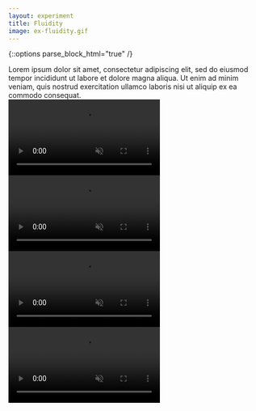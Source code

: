 ```yaml
---
layout: experiment
title: Fluidity
image: ex-fluidity.gif
---
```


{::options parse_block_html="true" /}

<div class="flex-wrapper post m-col">
<div class="flex-column _50 m-margin">
Lorem ipsum dolor sit amet, consectetur adipiscing elit, sed do eiusmod tempor incididunt ut labore et dolore magna aliqua. Ut enim ad minim veniam, quis nostrud exercitation ullamco laboris nisi ut aliquip ex ea commodo consequat.

</div>
<div class="flex-column _50 m-margin">
<video src="/assets/videos/fluidity_1.mp4" autoplay loop muted playsinline></video>
<video src="/assets/videos/fluidity_2.mp4" autoplay loop muted playsinline></video>
<video src="/assets/videos/fluidity_3.mp4" autoplay loop muted playsinline></video>
<video src="/assets/videos/fluidity_4.mp4" autoplay loop muted playsinline></video>
</div>
</div>
